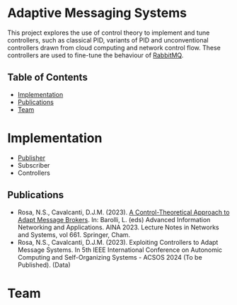 # Adaptive Messaging Systems

This project explores the use of control theory to implement and tune controllers, such as classical PID, variants of PID and unconventional controllers drawn from cloud computing 
and network control flow. These controllers are used to fine-tune the behaviour of [RabbitMQ](https://www.rabbitmq.com/). 

## Table of Contents
- [Implementation](#implementation)
- [Publications](#publications)
- [Team](#team)

# Implementation
- [Publisher](https://raw.githubusercontent.com/gfads/adaptive-moms/main/rabbitmq/publisher/main.go)
- Subscriber
- Controllers

## Publications

- Rosa, N.S., Cavalcanti, D.J.M. (2023). [A Control-Theoretical Approach to Adapt Message Brokers](https://doi.org/10.1007/978-3-031-29056-5_24). In: Barolli, L. (eds) Advanced Information Networking and Applications. AINA 2023. Lecture Notes in Networks and Systems, vol 661. Springer, Cham.
- Rosa, N.S., Cavalcanti, D.J.M. (2023). Exploiting Controllers to Adapt Message Systems. In 5th IEEE International Conference on Autonomic Computing and Self-Organizing Systems - ACSOS 2024 (To be Published). (Data)

# Team
